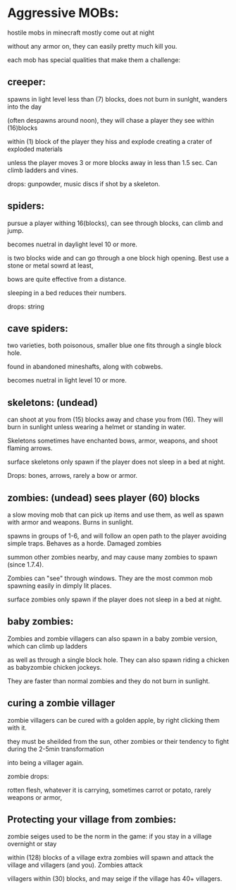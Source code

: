 Aggressive MOBs: 
==============

hostile mobs in minecraft mostly come out at night

without any armor on, they can easily pretty much kill you.

each mob has special qualities that make them  a challenge:


creeper:
----------
 spawns in light level less than (7) blocks, does not burn in sunlght, wanders into the day
 
 (often despawns around noon), they will chase a player they see within (16)blocks
 
 within (1) block of the player they hiss and explode creating a crater of exploded materials
 
 unless the player moves 3 or more blocks away in less than 1.5 sec. Can climb ladders and vines.
 
 
 
 drops: gunpowder, music discs if shot by a skeleton.
 
 spiders:
 ---------
 
 pursue a player withing 16(blocks), can see through blocks, can climb and jump. 
 
 becomes nuetral in daylight level 10 or more. 
 
 is two blocks wide and can go through a one block high opening. Best use a stone or metal sowrd at least,
 
 bows are quite effective from a distance.
 
 sleeping in a bed reduces their numbers.
 
 drops: string
 
 cave spiders:
 -------------
 
 two varieties, both poisonous, smaller blue one fits through a single block hole.
 
 found in abandoned mineshafts, along with cobwebs.

 becomes nuetral in light level 10 or more. 


skeletons: (undead)
------------
can shoot at you from (15) blocks away and chase you from (16). They will burn in sunlight unless wearing a helmet or standing in water.

Skeletons sometimes have enchanted bows, armor, weapons, and shoot flaming arrows. 

surface skeletons only spawn if the player does not sleep in a bed at night.

Drops: bones, arrows, rarely a bow or armor.


zombies: (undead) sees player (60) blocks
--------

a slow moving mob that can pick up items and use them, as well as spawn with armor and weapons. Burns in sunlight.

spawns in groups of 1-6, and will follow an open path to the player avoiding simple traps. Behaves as a horde.  Damaged zombies

summon other zombies nearby, and may cause many zombies to spawn (since 1.7.4).

Zombies can "see" through windows. They are the most common mob spawning easily in dimply lit places.

surface zombies only spawn if the player does not sleep in a bed at night.


baby zombies:
------------
Zombies and zombie villagers can also spawn in a baby zombie version, which can climb up ladders

as well as through a single block hole. They can also spawn riding a chicken as babyzombie chicken jockeys.

They are faster than normal zombies and they do not burn in sunlight.



curing a zombie villager 
-----------------------

zombie villagers can be cured with a golden apple, by right clicking them with it.

they must be sheilded from the sun, other zombies or their tendency to fight during the 2-5min transformation 

into being a villager again.

zombie drops:

rotten flesh, whatever it is carrying, sometimes carrot or potato, rarely weapons or armor,


Protecting your village from zombies:
-------------------------------------

zombie seiges used to be the norm in the game: if you stay in a village overnight or stay

within (128) blocks of a village extra zombies will spawn and attack the village and villagers (and you). Zombies attack 

villagers within (30) blocks, and may seige if the village has 40+ villagers.


